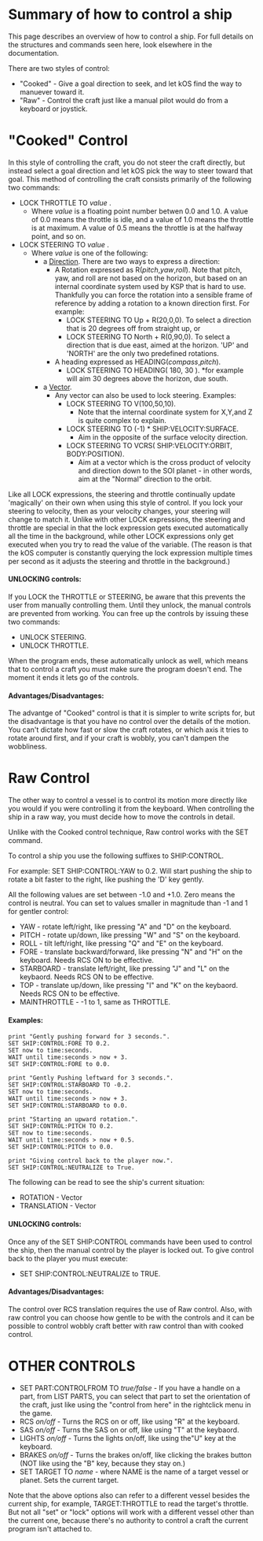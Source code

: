 # Summary of how to control a ship

This page describes an overview of how to control a ship.  For full details
on the structures and commands seen here, look elsewhere in the documentation.

There are two styles of control:
* "Cooked" - Give a goal direction to seek, and let kOS find the way to manuever toward it.
* "Raw" - Control the craft just like a manual pilot would do from a keyboard or joystick.


"Cooked" Control
================
In this style of controlling the craft, you do not steer the craft directly, but instead
select a goal direction and let kOS pick the way to steer toward that goal. This method
of controlling the craft consists primarily of the following two commands:
* LOCK THROTTLE TO _value_ .
    * Where _value_ is a floating point number betwen 0.0 and 1.0.  A value of 0.0 means the
    throttle is idle, and a value of 1.0 means the throttle is at maximum.  A value of 0.5 
    means the throttle is at the halfway point, and so on.
* LOCK STEERING TO _value_ .
    * Where _value_ is one of the following:
        * a [Direction](/KOS_DOC/structure/direction). There are two ways to express a direction:
            * A Rotation expressed as R(_pitch_,_yaw_,_roll_).  Note that pitch, yaw, and roll are
            not based on the horizon, but based on an internal coordinate system used by KSP that
            is hard to use.  Thankfully you can force the rotation into a sensible frame of
            reference by adding a rotation to a known direction first.  For example:
                * LOCK STEERING TO Up + R(20,0,0).
            To select a direction that is 20 degrees off from straight up, or
                * LOCK STEERING TO North + R(0,90,0).
            To select a direction that is due east, aimed at the horizon.
            'UP' and 'NORTH' are the only two predefined rotations.
            * A heading expressed as HEADING(_compass_,_pitch_).
                * LOCK STEERING TO HEADING( 180, 30 ).
                    *for example will aim 30 degrees above the horizon, due south.
        * a [Vector](/KOS_DOC/structure/vector).
            * Any vector can also be used to lock steering.  Examples:
                * LOCK STEERING TO V(100,50,10).
                    * Note that the internal coordinate system for X,Y,and Z is quite complex to explain.
                * LOCK STEERING TO (-1) * SHIP:VELOCITY:SURFACE.
                    * Aim in the opposite of the surface velocity direction.
                * LOCK STEERING TO VCRS( SHIP:VELOCITY:ORBIT, BODY:POSITION).
                    * Aim at a vector which is the cross product of velocity and direction down to the
                    SOI planet - in other words, aim at the "Normal" direction to the orbit.

Like all LOCK expressions, the steering and throttle continually update 'magically' on their own when
using this style of control.  If you lock your steering to velocity, then as your velocity changes, your
steering will change to match it.  Unlike with other LOCK expressions, the steering and throttle are special
in that the lock expression gets executed automatically all the time in the background, while other LOCK
expressions only get executed when you try to read the value of the variable.  (The reason is that the
kOS computer is constantly querying the lock expression multiple times per second as it adjusts the
steering and throttle in the background.)

#### UNLOCKING controls:

If you LOCK the THROTTLE or STEERING, be aware that this prevents the user from manually controlling
them.  Until they unlock, the manual controls are prevented from working.  You can free up the
controls by issuing these two commands:
* UNLOCK STEERING.
* UNLOCK THROTTLE.

When the program ends, these automatically unlock as well, which means that to control a craft you
must make sure the program doesn't end.  The moment it ends it lets go of the controls.

#### Advantages/Disadvantages:

The advantge of "Cooked" control is that it is simpler to write scripts for, but the disadvantage
is that you have no control over the details of the motion.  You can't dictate how fast or slow
the craft rotates, or which axis it tries to rotate around first, and if your craft is wobbly,
you can't dampen the wobbliness.


Raw Control
===========
The other way to control a vessel is to control its motion more directly like you would if you
were controlling it from the keyboard.  When controlling the ship in a raw way, you must decide
how to move the controls in detail.

Unlike with the Cooked control technique, Raw control works with the SET command.

To control a ship you use the following suffixes to SHIP:CONTROL.

For example:
  SET SHIP:CONTROL:YAW to 0.2.
Will start pushing the ship to rotate a bit faster to the right, like pushing the 'D' key gently.

All the following values are set between -1.0 and +1.0.  Zero means the control is
neutral.  You can set to values smaller in magnitude than -1 and 1 for gentler control:

* YAW - rotate left/right, like pressing "A" and "D" on the keyboard.
* PITCH - rotate up/down, like pressing "W" and "S" on the keyboard.
* ROLL - tilt left/right, like pressing "Q" and "E" on the keyboard.
* FORE - translate backward/forward, like pressing "N" and "H" on the keyboard.  Needs RCS ON to be effective.
* STARBOARD - translate left/right, like pressing "J" and "L" on the keybaord.  Needs RCS ON to be effective.
* TOP - translate up/down, like pressing "I" and "K" on the keybaord.  Needs RCS ON to be effective.
* MAINTHROTTLE - -1 to 1, same as THROTTLE.

#### Examples:

```
print "Gently pushing forward for 3 seconds.".
SET SHIP:CONTROL:FORE TO 0.2.
SET now to time:seconds.
WAIT until time:seconds > now + 3.
SET SHIP:CONTROL:FORE to 0.0.

print "Gently Pushing leftward for 3 seconds.".
SET SHIP:CONTROL:STARBOARD TO -0.2.
SET now to time:seconds.
WAIT until time:seconds > now + 3.
SET SHIP:CONTROL:STARBOARD to 0.0.

print "Starting an upward rotation.".
SET SHIP:CONTROL:PITCH TO 0.2.
SET now to time:seconds.
WAIT until time:seconds > now + 0.5.
SET SHIP:CONTROL:PITCH to 0.0.

print "Giving control back to the player now.".
SET SHIP:CONTROL:NEUTRALIZE to True.
```

The following can be read to see the ship's current situation:
* ROTATION - Vector
* TRANSLATION - Vector

#### UNLOCKING controls:
Once any of the SET SHIP:CONTROL commands have been used to control the ship, then the manual control by the
player is locked out.  To give control back to the player you must execute:
* SET SHIP:CONTROL:NEUTRALIZE to TRUE.

#### Advantages/Disadvantages:
The control over RCS translation requires the use of Raw control.  Also, with raw control you can choose how
gentle to be with the controls and it can be possible to control wobbly craft better with raw control than
with cooked control.

OTHER CONTROLS
==============
* SET PART:CONTROLFROM TO _true/false_ - If you have a handle on a part, from LIST PARTS, you can select that part to
set the orientation of the craft, just like using the "control from here" in the rightclick menu in the game.
* RCS _on/off_ - Turns the RCS on or off, like using "R" at the keyboard.
* SAS _on/off_ - Turns the SAS on or off, like using "T" at the keybaord.
* LIGHTS _on/off_ - Turns the lights on/off, like using the"U" key at the keyboard.
* BRAKES _on/off_ - Turns the brakes on/off, like clicking the brakes button  (NOT like using the "B" key, because they stay on.)
* SET TARGET TO _name_ - where NAME is the name of a target vessel or planet.  Sets the current target.

Note that the above options also can refer to a different vessel besides the current ship, for example, TARGET:THROTTLE
to read the target's throttle.  But not all "set" or "lock" options will work with a different vessel other than the
current one, because there's no authority to control a craft the current program isn't attached to.
